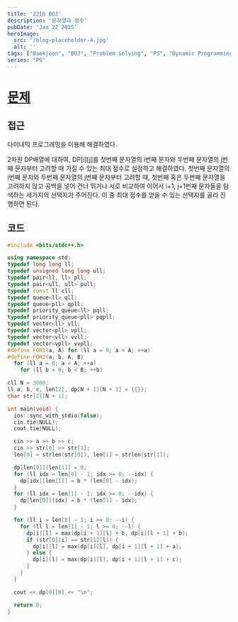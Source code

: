 ```yaml
---
title: '2216 BOJ'
description: '문자열과 점수'
pubDate: 'Jan 22 2025'
heroImage:
  src: '/blog-placeholder-4.jpg'
  alt: ''
tags: ["Baekjoon", "BOJ", "Problem Solving", "PS", "Dynamic Programming", "DP"]
series: "PS"
---
```


# [문제](https://www.acmicpc.net/problem/2216)

## 접근

다이내믹 프로그래밍을 이용해 해결하였다.

2차원 DP배열에 대하여, DP[i][j]를 첫번째 문자열의 i번째 문자와 두번째 문자열의 j번째 문자부터
고려할 때 가질 수 있는 최대 점수로 설정하고 해결하였다.
첫번째 문자열의 i번째 문자와 두번째 문자열의 j번째 문자부터 고려할 때,
첫번째 혹은 두번째 문자열을 고려하지 않고 공백을 넣어 건너 뛰거나
서로 비교하여 이어서 i+1, j+1번째 문자들을 탐색하는 세가지의 선택지가 주어진다.
이 중 최대 점수를 얻을 수 있는 선택지를 골라 진행하면 된다.

## 코드

```c++
#include <bits/stdc++.h>

using namespace std;
typedef long long ll;
typedef unsigned long long ull;
typedef pair<ll, ll> pll;
typedef pair<ull, ull> pull;
typedef const ll cll;
typedef queue<ll> qll;
typedef queue<pll> qpll;
typedef priority_queue<ll> pqll;
typedef priority_queue<pll> pqpll;
typedef vector<ll> vll;
typedef vector<pll> vpll;
typedef vector<vll> vvll;
typedef vector<vpll> vvpll;
#define FOR1(a, A) for (ll a = 0; a < A; ++a)
#define FOR2(a, b, A, B)                                                       \
  for (ll a = 0; a < A; ++a)                                                   \
    for (ll b = 0; b < B; ++b)

cll N = 3000;
ll a, b, c, len[2], dp[N + 1][N + 1] = {{}};
char str[2][N + 1];

int main(void) {
  ios::sync_with_stdio(false);
  cin.tie(NULL);
  cout.tie(NULL);

  cin >> a >> b >> c;
  cin >> str[0] >> str[1];
  len[0] = strlen(str[0]), len[1] = strlen(str[1]);

  dp[len[0]][len[1]] = 0;
  for (ll idx = len[0] - 1; idx >= 0; --idx) {
    dp[idx][len[1]] = b * (len[0] - idx);
  }
  for (ll idx = len[1] - 1; idx >= 0; --idx) {
    dp[len[0]][idx] = b * (len[1] - idx);
  }

  for (ll i = len[0] - 1; i >= 0; --i) {
    for (ll l = len[1] - 1; l >= 0; --l) {
      dp[i][l] = max(dp[i + 1][l] + b, dp[i][l + 1] + b);
      if (str[0][i] == str[1][l]) {
        dp[i][l] = max(dp[i][l], dp[i + 1][l + 1] + a);
      } else {
        dp[i][l] = max(dp[i][l], dp[i + 1][l + 1] + c);
      }
    }
  }

  cout << dp[0][0] << "\n";

  return 0;
}
```